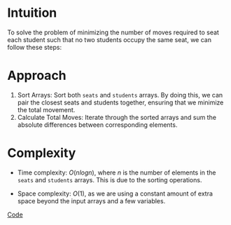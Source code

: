 # Intuition
To solve the problem of minimizing the number of moves required to seat each student such that no two students occupy the same seat, we can follow these steps:

# Approach
1. Sort Arrays: Sort both `seats` and `students` arrays. By doing this, we can pair the closest seats and students together, ensuring that we minimize the total movement.
2. Calculate Total Moves: Iterate through the sorted arrays and sum the absolute differences between corresponding elements.

# Complexity
- Time complexity:
$O(nlogn)$, where $n$ is the number of elements in the `seats` and `students` arrays. This is due to the sorting operations.

- Space complexity:
$O(1)$, as we are using a constant amount of extra space beyond the input arrays and a few variables.

[Code](./2037-Minimum-Number-of-Moves-to-Seat-Everyone.ts)